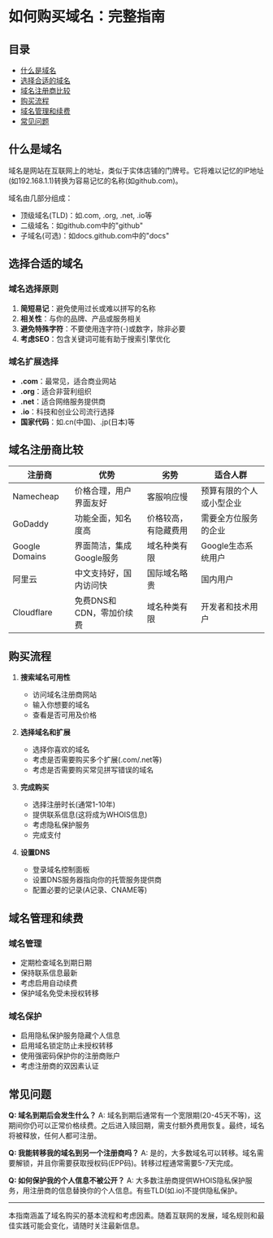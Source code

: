 # 如何购买域名：完整指南

## 目录
- [什么是域名](#什么是域名)
- [选择合适的域名](#选择合适的域名)
- [域名注册商比较](#域名注册商比较)
- [购买流程](#购买流程)
- [域名管理和续费](#域名管理和续费)
- [常见问题](#常见问题)

## 什么是域名

域名是网站在互联网上的地址，类似于实体店铺的门牌号。它将难以记忆的IP地址(如192.168.1.1)转换为容易记忆的名称(如github.com)。

域名由几部分组成：
- 顶级域名(TLD)：如.com, .org, .net, .io等
- 二级域名：如github.com中的"github"
- 子域名(可选)：如docs.github.com中的"docs"

## 选择合适的域名

### 域名选择原则
1. **简短易记**：避免使用过长或难以拼写的名称
2. **相关性**：与你的品牌、产品或服务相关
3. **避免特殊字符**：不要使用连字符(-)或数字，除非必要
4. **考虑SEO**：包含关键词可能有助于搜索引擎优化

### 域名扩展选择
- **.com**：最常见，适合商业网站
- **.org**：适合非营利组织
- **.net**：适合网络服务提供商
- **.io**：科技和创业公司流行选择
- **国家代码**：如.cn(中国)、.jp(日本)等

## 域名注册商比较

| 注册商 | 优势 | 劣势 | 适合人群 |
|-------|------|------|---------|
| Namecheap | 价格合理，用户界面友好 | 客服响应慢 | 预算有限的个人或小型企业 |
| GoDaddy | 功能全面，知名度高 | 价格较高，有隐藏费用 | 需要全方位服务的企业 |
| Google Domains | 界面简洁，集成Google服务 | 域名种类有限 | Google生态系统用户 |
| 阿里云 | 中文支持好，国内访问快 | 国际域名略贵 | 国内用户 |
| Cloudflare | 免费DNS和CDN，零加价续费 | 域名种类有限 | 开发者和技术用户 |

## 购买流程

1. **搜索域名可用性**
   - 访问域名注册商网站
   - 输入你想要的域名
   - 查看是否可用及价格

2. **选择域名和扩展**
   - 选择你喜欢的域名
   - 考虑是否需要购买多个扩展(.com/.net等)
   - 考虑是否需要购买常见拼写错误的域名

3. **完成购买**
   - 选择注册时长(通常1-10年)
   - 提供联系信息(这将成为WHOIS信息)
   - 考虑隐私保护服务
   - 完成支付

4. **设置DNS**
   - 登录域名控制面板
   - 设置DNS服务器指向你的托管服务提供商
   - 配置必要的记录(A记录、CNAME等)

## 域名管理和续费

### 域名管理
- 定期检查域名到期日期
- 保持联系信息最新
- 考虑启用自动续费
- 保护域名免受未授权转移

### 域名保护
- 启用隐私保护服务隐藏个人信息
- 启用域名锁定防止未授权转移
- 使用强密码保护你的注册商账户
- 考虑注册商的双因素认证

## 常见问题

**Q: 域名到期后会发生什么？**
A: 域名到期后通常有一个宽限期(20-45天不等)，这期间你仍可以正常价格续费。之后进入赎回期，需支付额外费用恢复。最终，域名将被释放，任何人都可注册。

**Q: 我能转移我的域名到另一个注册商吗？**
A: 是的，大多数域名可以转移。域名需要解锁，并且你需要获取授权码(EPP码)。转移过程通常需要5-7天完成。

**Q: 如何保护我的个人信息不被公开？**
A: 大多数注册商提供WHOIS隐私保护服务，用注册商的信息替换你的个人信息。有些TLD(如.io)不提供隐私保护。

---

本指南涵盖了域名购买的基本流程和考虑因素。随着互联网的发展，域名规则和最佳实践可能会变化，请随时关注最新信息。 